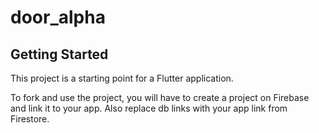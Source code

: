 # door_alpha

## Getting Started

This project is a starting point for a Flutter application.

To fork and use the project, you will have to create a project on Firebase and link it to your app. Also replace db links with your app link from Firestore. 
